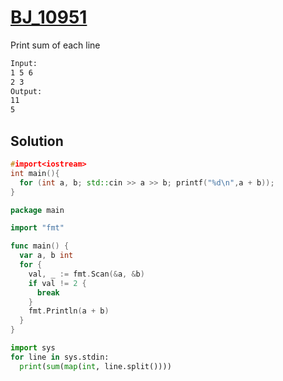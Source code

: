 # [BJ_10951](https://acmicpc.net/problem/10951)

Print sum of each line

```txt
Input:
1 5 6
2 3
Output:
11
5
```

## Solution

```cpp
#import<iostream>
int main(){
  for (int a, b; std::cin >> a >> b; printf("%d\n",a + b));
}
```

```go
package main

import "fmt"

func main() {
  var a, b int
  for {
    val, _ := fmt.Scan(&a, &b)
    if val != 2 {
      break
    }
    fmt.Println(a + b)
  }
}
```

```py
import sys
for line in sys.stdin:
  print(sum(map(int, line.split())))
```
